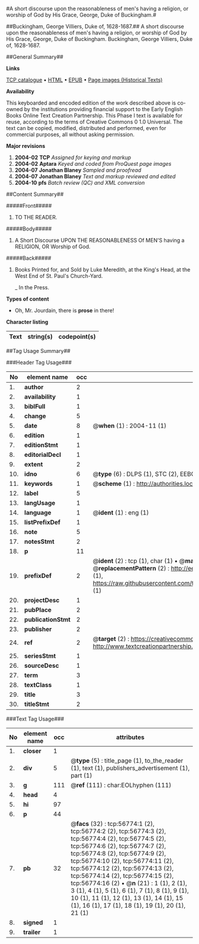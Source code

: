 #A short discourse upon the reasonableness of men's having a religion, or worship of God by His Grace, George, Duke of Buckingham.#

##Buckingham, George Villiers, Duke of, 1628-1687.##
A short discourse upon the reasonableness of men's having a religion, or worship of God by His Grace, George, Duke of Buckingham.
Buckingham, George Villiers, Duke of, 1628-1687.

##General Summary##

**Links**

[TCP catalogue](http://www.ota.ox.ac.uk/tcp/)  • 
[HTML](http://tei.it.ox.ac.uk/tcp/Texts-HTML/free/A29/A29993.html)  • 
[EPUB](http://tei.it.ox.ac.uk/tcp/Texts-EPUB/free/A29/A29993.epub) • 
[Page images (Historical Texts)](https://data.historicaltexts.jisc.ac.uk/view?pubId=eebo-12241134e&pageId=eebo-12241134e-56774-1)

**Availability**

This keyboarded and encoded edition of the
	       work described above is co-owned by the institutions
	       providing financial support to the Early English Books
	       Online Text Creation Partnership. This Phase I text is
	       available for reuse, according to the terms of Creative
	       Commons 0 1.0 Universal. The text can be copied,
	       modified, distributed and performed, even for
	       commercial purposes, all without asking permission.

**Major revisions**

1. __2004-02__ __TCP__ *Assigned for keying and markup*
1. __2004-02__ __Aptara__ *Keyed and coded from ProQuest page images*
1. __2004-07__ __Jonathan Blaney__ *Sampled and proofread*
1. __2004-07__ __Jonathan Blaney__ *Text and markup reviewed and edited*
1. __2004-10__ __pfs__ *Batch review (QC) and XML conversion*

##Content Summary##

#####Front#####

1. TO THE
READER.

#####Body#####

1. A
Short Discourse
UPON THE
REASONABLENESS
Of MEN'S having a
RELIGION,
OR
Worship of God.

#####Back#####

1. Books Printed for, and Sold by Luke Meredith,
at the King's Head, at the
West End of St. Paul's Church-Yard.

    _ In the Press.

**Types of content**

  * Oh, Mr. Jourdain, there is **prose** in there!

**Character listing**


|Text|string(s)|codepoint(s)|
|---|---|---|

##Tag Usage Summary##

###Header Tag Usage###

|No|element name|occ|attributes|
|---|---|---|---|
|1.|__author__|2||
|2.|__availability__|1||
|3.|__biblFull__|1||
|4.|__change__|5||
|5.|__date__|8| @__when__ (1) : 2004-11 (1)|
|6.|__edition__|1||
|7.|__editionStmt__|1||
|8.|__editorialDecl__|1||
|9.|__extent__|2||
|10.|__idno__|6| @__type__ (6) : DLPS (1), STC (2), EEBO-CITATION (1), OCLC (1), VID (1)|
|11.|__keywords__|1| @__scheme__ (1) : http://authorities.loc.gov/ (1)|
|12.|__label__|5||
|13.|__langUsage__|1||
|14.|__language__|1| @__ident__ (1) : eng (1)|
|15.|__listPrefixDef__|1||
|16.|__note__|5||
|17.|__notesStmt__|2||
|18.|__p__|11||
|19.|__prefixDef__|2| @__ident__ (2) : tcp (1), char (1)  •  @__matchPattern__ (2) : ([0-9\-]+):([0-9IVX]+) (1), (.+) (1)  •  @__replacementPattern__ (2) : http://eebo.chadwyck.com/downloadtiff?vid=$1&page=$2 (1), https://raw.githubusercontent.com/textcreationpartnership/Texts/master/tcpchars.xml#$1 (1)|
|20.|__projectDesc__|1||
|21.|__pubPlace__|2||
|22.|__publicationStmt__|2||
|23.|__publisher__|2||
|24.|__ref__|2| @__target__ (2) : https://creativecommons.org/publicdomain/zero/1.0/ (1), http://www.textcreationpartnership.org/docs/. (1)|
|25.|__seriesStmt__|1||
|26.|__sourceDesc__|1||
|27.|__term__|3||
|28.|__textClass__|1||
|29.|__title__|3||
|30.|__titleStmt__|2||


###Text Tag Usage###

|No|element name|occ|attributes|
|---|---|---|---|
|1.|__closer__|1||
|2.|__div__|5| @__type__ (5) : title_page (1), to_the_reader (1), text (1), publishers_advertisement (1), part (1)|
|3.|__g__|111| @__ref__ (111) : char:EOLhyphen (111)|
|4.|__head__|4||
|5.|__hi__|97||
|6.|__p__|44||
|7.|__pb__|32| @__facs__ (32) : tcp:56774:1 (2), tcp:56774:2 (2), tcp:56774:3 (2), tcp:56774:4 (2), tcp:56774:5 (2), tcp:56774:6 (2), tcp:56774:7 (2), tcp:56774:8 (2), tcp:56774:9 (2), tcp:56774:10 (2), tcp:56774:11 (2), tcp:56774:12 (2), tcp:56774:13 (2), tcp:56774:14 (2), tcp:56774:15 (2), tcp:56774:16 (2)  •  @__n__ (21) : 1 (1), 2 (1), 3 (1), 4 (1), 5 (1), 6 (1), 7 (1), 8 (1), 9 (1), 10 (1), 11 (1), 12 (1), 13 (1), 14 (1), 15 (1), 16 (1), 17 (1), 18 (1), 19 (1), 20 (1), 21 (1)|
|8.|__signed__|1||
|9.|__trailer__|1||
